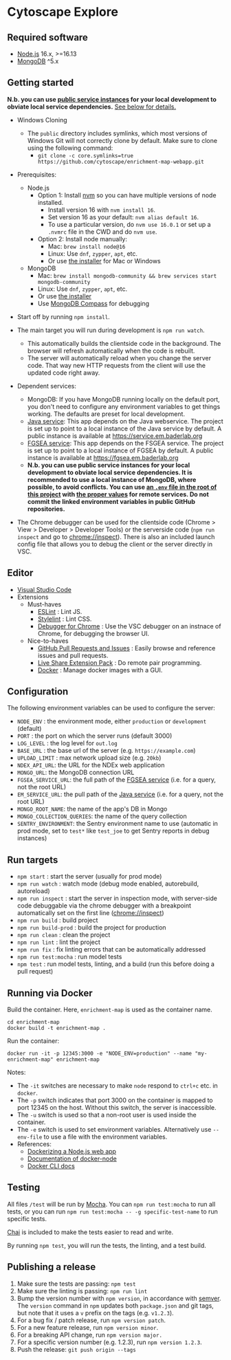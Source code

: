# Cytoscape Explore

## Required software

- [Node.js](https://nodejs.org/en/) 16.x, >=16.13
- [MongoDB](https://www.mongodb.com) ^5.x

## Getting started

**N.b. you can use [public service instances](https://github.com/BaderLab/sysadmin/blob/master/websites/em.env) for your local development to obviate local service dependencies.**  [See below for details.](#dependent-services)

- Windows Cloning

  - The `public` directory includes symlinks, which most versions of Windows Git will not correctly clone by default. Make sure to clone using the following command:
    - `git clone -c core.symlinks=true https://github.com/cytoscape/enrichment-map-webapp.git`

- Prerequisites:
  - Node.js
    - Option 1: Install [nvm](https://github.com/nvm-sh/nvm) so you can have multiple versions of node installed.
      - Install version 16 with `nvm install 16`.
      - Set version 16 as your default: `nvm alias default 16`.
      - To use a particular version, do `nvm use 16.0.1` or set up a `.nvmrc` file in the CWD and do `nvm use`.
    - Option 2: Install node manually:
      - Mac: `brew install node@16`
      - Linux: Use `dnf`, `zypper`, `apt`, etc.
      - Or use [the installer](https://nodejs.org/en/download/) for Mac or Windows
  - MongoDB
    - Mac: `brew install mongodb-community && brew services start mongodb-community`
    - Linux: Use `dnf`, `zypper`, `apt`, etc.
    - Or use [the installer](https://downloads.apache.org/couchdb/binary/mac/2.3.1/)
    - Use [MongoDB Compass](https://www.mongodb.com/products/compass) for debugging
- Start off by running `npm install`.
- The main target you will run during development is `npm run watch`.
  - This automatically builds the clientside code in the background. The browser will refresh automatically when the code is rebuilt.
  - The server will automatically reload when you change the server code. That way new HTTP requests from the client will use the updated code right away.
- <span id="dependent-services">Dependent services</span>:
  - MongoDB: If you have MongoDB running locally on the default port, you don't need to configure any environment variables to get things working. The defaults are preset for local development. 
  - [Java service](https://github.com/cytoscape/enrichmentmap-service):  This app depends on the Java webservice.  The project is set up to point to a local instance of the Java service by default.  A public instance is available at https://service.em.baderlab.org
  - [FGSEA service](https://github.com/cytoscape/fgsea-service):  This app depends on the FSGEA service.  The project is set up to point to a local instance of FGSEA by default.  A public instance is available at https://fgsea.em.baderlab.org
  - **N.b. you can use public service instances for your local development to obviate local service dependencies.  It is recommended to use a local instance of MongoDB, where possible, to avoid conflicts.  You can use [an `.env` file in the root of this project](https://github.com/BaderLab/sysadmin/blob/master/websites/em.env) with [the proper values](https://github.com/BaderLab/sysadmin/blob/master/websites/em.env) for remote services.  Do not commit the linked environment variables in public GitHub repositories.**
- The Chrome debugger can be used for the clientside code (Chrome > View > Developer > Developer Tools) or the serverside code (`npm run inspect` and go to [chrome://inspect](chrome://inspect)). There is also an included launch config file that allows you to debug the client or the server directly in VSC.

## Editor

- [Visual Studio Code](https://code.visualstudio.com)
- Extensions
  - Must-haves
    - [ESLint](https://marketplace.visualstudio.com/items?itemName=dbaeumer.vscode-eslint) : Lint JS.
    - [Stylelint](https://marketplace.visualstudio.com/items?itemName=stylelint.vscode-stylelint) : Lint CSS.
    - [Debugger for Chrome](https://marketplace.visualstudio.com/items?itemName=msjsdiag.debugger-for-chrome) : Use the VSC debugger on an instnace of Chrome, for debugging the browser UI.
  - Nice-to-haves
    - [GitHub Pull Requests and Issues](https://marketplace.visualstudio.com/items?itemName=GitHub.vscode-pull-request-github) : Easily browse and reference issues and pull requests.
    - [Live Share Extension Pack](https://marketplace.visualstudio.com/items?itemName=MS-vsliveshare.vsliveshare-pack) : Do remote pair programming.
    - [Docker](https://marketplace.visualstudio.com/items?itemName=ms-azuretools.vscode-docker) : Manage docker images with a GUI.

## Configuration

The following environment variables can be used to configure the server:

- `NODE_ENV` : the environment mode, either `production` or `development` (default)
- `PORT` : the port on which the server runs (default 3000)
- `LOG_LEVEL` : the log level for `out.log`
- `BASE_URL` : the base url of the server (e.g. `https://example.com`)
- `UPLOAD_LIMIT` : max network upload size (e.g. `20kb`)
- `NDEX_API_URL`: the URL for the NDEx web application
- `MONGO_URL`: the MongoDB connection URL
- `FGSEA_SERVICE_URL`: the full path of the [FGSEA service](https://github.com/cytoscape/fgsea-service) (i.e. for a query, not the root URL)
- `EM_SERVICE_URL`: the pull path of the [Java service](https://github.com/cytoscape/enrichmentmap-service) (i.e. for a query, not the root URL)
- `MONGO_ROOT_NAME`: the name of the app's DB in Mongo
- `MONGO_COLLECTION_QUERIES`: the name of the query collection
- `SENTRY_ENVIRONMENT`: the Sentry environment name to use (automatic in prod mode, set to `test*` like `test_joe` to get Sentry reports in debug instances)

## Run targets

- `npm start` : start the server (usually for prod mode)
- `npm run watch` : watch mode (debug mode enabled, autorebuild, autoreload)
- `npm run inspect` : start the server in inspection mode, with server-side code debuggable via the chrome debugger with a breakpoint automatically set on the first line ([chrome://inspect](chrome://inspect))
- `npm run build` : build project
- `npm run build-prod` : build the project for production
- `npm run clean` : clean the project
- `npm run lint` : lint the project
- `npm run fix` : fix linting errors that can be automatically addressed
- `npm run test:mocha` : run model tests
- `npm test` : run model tests, linting, and a build (run this before doing a pull request)

## Running via Docker

Build the container. Here, `enrichment-map` is used as the container name.

```
cd enrichment-map
docker build -t enrichment-map .
```

Run the container:

```
docker run -it -p 12345:3000 -e "NODE_ENV=production" --name "my-enrichment-map" enrichment-map
```

Notes:

- The `-it` switches are necessary to make `node` respond to `ctrl+c` etc. in `docker`.
- The `-p` switch indicates that port 3000 on the container is mapped to port 12345 on the host. Without this switch, the server is inaccessible.
- The `-u` switch is used so that a non-root user is used inside the container.
- The `-e` switch is used to set environment variables. Alternatively use `--env-file` to use a file with the environment variables.
- References:
  - [Dockerizing a Node.js web app](https://nodejs.org/en/docs/guides/nodejs-docker-webapp/)
  - [Documentation of docker-node](https://github.com/nodejs/docker-node)
  - [Docker CLI docs](https://docs.docker.com/engine/reference/commandline/cli/)

## Testing

All files `/test` will be run by [Mocha](https://mochajs.org/). You can `npm run test:mocha` to run all tests, or you can run `npm run test:mocha -- -g specific-test-name` to run specific tests.

[Chai](http://chaijs.com/) is included to make the tests easier to read and write.

By running `npm test`, you will run the tests, the linting, and a test build.

## Publishing a release

1. Make sure the tests are passing: `npm test`
1. Make sure the linting is passing: `npm run lint`
1. Bump the version number with `npm version`, in accordance with [semver](http://semver.org/). The `version` command in `npm` updates both `package.json` and git tags, but note that it uses a `v` prefix on the tags (e.g. `v1.2.3`).
1. For a bug fix / patch release, run `npm version patch`.
1. For a new feature release, run `npm version minor`.
1. For a breaking API change, run `npm version major.`
1. For a specific version number (e.g. 1.2.3), run `npm version 1.2.3`.
1. Push the release: `git push origin --tags`

